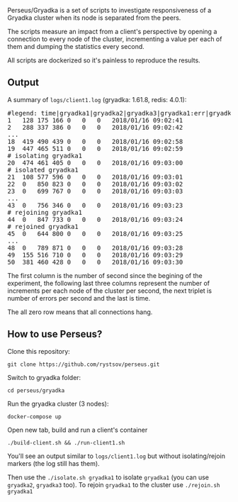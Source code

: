 Perseus/Gryadka is a set of scripts to investigate responsiveness of a Gryadka cluster when its node is separated from the peers.

The scripts measure an impact from a client's perspective by opening a connection to every node of the cluster, incrementing a value per each of them and dumping the statistics every second.

All scripts are dockerized so it's painless to reproduce the results.

## Output

A summary of `logs/client1.log` (gryadka: 1.61.8, redis: 4.0.1):

<pre>#legend: time|gryadka1|gryadka2|gryadka3|gryadka1:err|gryadka2:err|gryadka3:err
1	128	175	166	0	0	0	2018/01/16 09:02:41
2	288	337	386	0	0	0	2018/01/16 09:02:42
...
18	419	490	439	0	0	0	2018/01/16 09:02:58
19	447	465	511	0	0	0	2018/01/16 09:02:59
# isolating gryadka1
20	474	461	405	0	0	0	2018/01/16 09:03:00
# isolated gryadka1
21	108	577	596	0	0	0	2018/01/16 09:03:01
22	0	850	823	0	0	0	2018/01/16 09:03:02
23	0	699	767	0	0	0	2018/01/16 09:03:03
...
43	0	756	346	0	0	0	2018/01/16 09:03:23
# rejoining gryadka1
44	0	847	733	0	0	0	2018/01/16 09:03:24
# rejoined gryadka1
45	0	644	800	0	0	0	2018/01/16 09:03:25
...
48	0	789	871	0	0	0	2018/01/16 09:03:28
49	155	516	710	0	0	0	2018/01/16 09:03:29
50	381	460	428	0	0	0	2018/01/16 09:03:30</pre>

The first column is the number of second since the begining of the experiment, the following last three columns represent the number of increments per each node of the cluster per second, the next triplet is number of errors per second and the last is time.

The all zero row means that all connections hang.

## How to use Perseus?

Clone this repository:

    git clone https://github.com/rystsov/perseus.git

Switch to gryadka folder:

    cd perseus/gryadka

Run the gryadka cluster (3 nodes):

    docker-compose up

Open new tab, build and run a client's container

    ./build-client.sh && ./run-client1.sh

You'll see an output similar to `logs/client1.log` but without isolating/rejoin markers (the log still has them).

Then use the `./isolate.sh gryadka1` to isolate `gryadka1` (you can use `gryadka2`, `gryadka3` too). To rejoin `gryadka1` to the cluster use  `./rejoin.sh gryadka1`